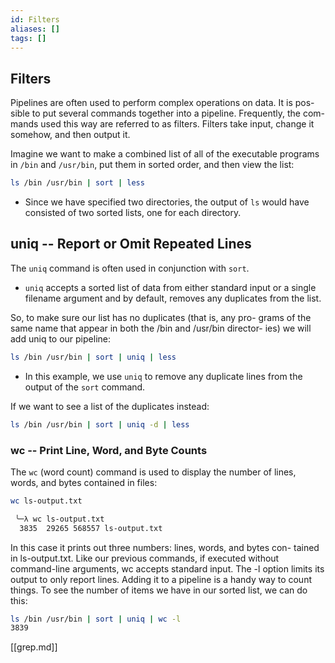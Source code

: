 ```yaml
---
id: Filters
aliases: []
tags: []
---
```


## Filters

Pipelines are often used to perform complex operations on data. It is pos-
sible to put several commands together into a pipeline. Frequently, the com-
mands used this way are referred to as filters. Filters take input, change it
somehow, and then output it.

Imagine we want to make a combined list of all of the executable programs in
`/bin` and `/usr/bin`, put them in sorted order, and then view the list:

```bash
ls /bin /usr/bin | sort | less
```

- Since we have specified two directories, the output of `ls` would have
  consisted of two sorted lists, one for each directory.

## uniq -- Report or Omit Repeated Lines

The `uniq` command is often used in conjunction with `sort`.

- `uniq` accepts a sorted list of data from either standard input or a single
  filename argument and by default, removes any duplicates from the list.

 So, to make sure our list has no duplicates (that is, any pro-
grams of the same name that appear in both the /bin and /usr/bin director-
ies) we will add uniq to our pipeline:

```bash
ls /bin /usr/bin | sort | uniq | less
```
- In this example, we use `uniq` to remove any duplicate lines from the output
  of the `sort` command.

If we want to see a list of the duplicates instead:

```bash
ls /bin /usr/bin | sort | uniq -d | less
```

### wc -- Print Line, Word, and Byte Counts

The `wc` (word count) command is used to display the number of lines, words, and
bytes contained in files:

```bash
wc ls-output.txt
```
```bash
 ╰─λ wc ls-output.txt 
  3835  29265 568557 ls-output.txt
```

In this case it prints out three numbers: lines, words, and bytes con-
tained in ls-output.txt. Like our previous commands, if executed without
command-line arguments, wc accepts standard input. The -l option limits
its output to only report lines. Adding it to a pipeline is a handy way to
count things. To see the number of items we have in our sorted list, we
can do this:

```bash
ls /bin /usr/bin | sort | uniq | wc -l
3839
```

[[grep.md]]

